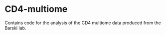 # CD4-multiome
Contains code for the analysis of the CD4 multiome data produced from the Barski lab. 
